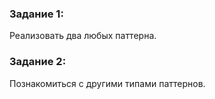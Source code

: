 ### Задание 1:
Реализовать два любых паттерна.

### Задание 2:
Познакомиться с другими типами паттернов.
